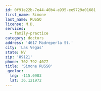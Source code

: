 ```yaml
---
id: 0f91e22b-7e44-40b4-a935-ee9729a01681
first_name: Simone
last_name: RUSSO
license: M.D.
services:
  - family-practice
category: doctors
address: '4617 Madreperla St.'
city: 'Las Vegas'
state: NV
zip: '89121'
phone: 702-792-4077
title: 'Simone RUSSO'
_geoloc:
  lng: -115.0903
  lat: 36.121972
---
```


